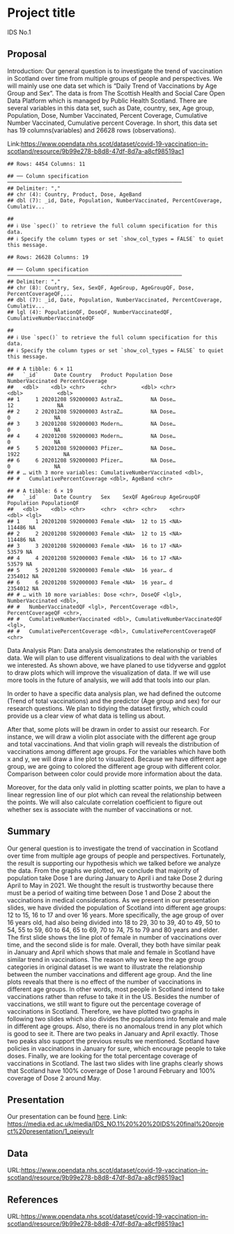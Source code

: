 Project title
================
IDS No.1

## Proposal

Introduction: Our general question is to investigate the trend of
vaccination in Scotland over time from multiple groups of people and
perspectives. We will mainly use one data set which is “Daily Trend of
Vaccinations by Age Group and Sex”. The data is from The Scottish Health
and Social Care Open Data Platform which is managed by Public Health
Scotland. There are several variables in this data set, such as Date,
country, sex, Age group, Population, Dose, Number Vaccinated, Percent
Coverage, Cumulative Number Vaccinated, Cumulative percent Coverage. In
short, this data set has 19 columns(variables) and 26628 rows
(observations).

Link:<https://www.opendata.nhs.scot/dataset/covid-19-vaccination-in-scotland/resource/9b99e278-b8d8-47df-8d7a-a8cf98519ac1>

    ## Rows: 4454 Columns: 11

    ## ── Column specification ────────────────────────────────────────────────────────
    ## Delimiter: ","
    ## chr (4): Country, Product, Dose, AgeBand
    ## dbl (7): _id, Date, Population, NumberVaccinated, PercentCoverage, Cumulativ...

    ## 
    ## ℹ Use `spec()` to retrieve the full column specification for this data.
    ## ℹ Specify the column types or set `show_col_types = FALSE` to quiet this message.

    ## Rows: 26628 Columns: 19

    ## ── Column specification ────────────────────────────────────────────────────────
    ## Delimiter: ","
    ## chr (8): Country, Sex, SexQF, AgeGroup, AgeGroupQF, Dose, PercentCoverageQF,...
    ## dbl (7): _id, Date, Population, NumberVaccinated, PercentCoverage, Cumulativ...
    ## lgl (4): PopulationQF, DoseQF, NumberVaccinatedQF, CumulativeNumberVaccinatedQF

    ## 
    ## ℹ Use `spec()` to retrieve the full column specification for this data.
    ## ℹ Specify the column types or set `show_col_types = FALSE` to quiet this message.

    ## # A tibble: 6 × 11
    ##   `_id`     Date Country   Product Population Dose  NumberVaccinated PercentCoverage
    ##   <dbl>    <dbl> <chr>     <chr>        <dbl> <chr>            <dbl>           <dbl>
    ## 1     1 20201208 S92000003 AstraZ…         NA Dose…               12              NA
    ## 2     2 20201208 S92000003 AstraZ…         NA Dose…                0              NA
    ## 3     3 20201208 S92000003 Modern…         NA Dose…                0              NA
    ## 4     4 20201208 S92000003 Modern…         NA Dose…                0              NA
    ## 5     5 20201208 S92000003 Pfizer…         NA Dose…             1922              NA
    ## 6     6 20201208 S92000003 Pfizer…         NA Dose…                0              NA
    ## # … with 3 more variables: CumulativeNumberVaccinated <dbl>,
    ## #   CumulativePercentCoverage <dbl>, AgeBand <chr>

    ## # A tibble: 6 × 19
    ##   `_id`     Date Country   Sex    SexQF AgeGroup AgeGroupQF Population PopulationQF
    ##   <dbl>    <dbl> <chr>     <chr>  <chr> <chr>    <chr>           <dbl> <lgl>       
    ## 1     1 20201208 S92000003 Female <NA>  12 to 15 <NA>           114486 NA          
    ## 2     2 20201208 S92000003 Female <NA>  12 to 15 <NA>           114486 NA          
    ## 3     3 20201208 S92000003 Female <NA>  16 to 17 <NA>            53579 NA          
    ## 4     4 20201208 S92000003 Female <NA>  16 to 17 <NA>            53579 NA          
    ## 5     5 20201208 S92000003 Female <NA>  16 year… d             2354012 NA          
    ## 6     6 20201208 S92000003 Female <NA>  16 year… d             2354012 NA          
    ## # … with 10 more variables: Dose <chr>, DoseQF <lgl>, NumberVaccinated <dbl>,
    ## #   NumberVaccinatedQF <lgl>, PercentCoverage <dbl>, PercentCoverageQF <chr>,
    ## #   CumulativeNumberVaccinated <dbl>, CumulativeNumberVaccinatedQF <lgl>,
    ## #   CumulativePercentCoverage <dbl>, CumulativePercentCoverageQF <chr>

Data Analysis Plan: Data analysis demonstrates the relationship or trend
of data. We will plan to use different visualizations to deal with the
variables we interested. As shown above, we have planed to use tidyverse
and ggplot to draw plots which will improve the visualization of data.
If we will use more tools in the future of analysis, we will add that
tools into our plan.

In order to have a specific data analysis plan, we had defined the
outcome (Trend of total vaccinations) and the predictor (Age group and
sex) for our research questions. We plan to tidying the dataset firstly,
which could provide us a clear view of what data is telling us about.

After that, some plots will be drawn in order to assist our research.
For instance, we will draw a violin plot associate with the different
age group and total vaccinations. And that violin graph will reveals the
distribution of vaccinations among different age groups. For the
variables which have both x and y, we will draw a line plot to
visualized. Because we have different age group, we are going to colored
the different age group with different color. Comparison between color
could provide more information about the data.

Moreover, for the data only valid in plotting scatter points, we plan to
have a linear regression line of our plot which can reveal the
relationship between the points. We will also calculate correlation
coefficient to figure out whether sex is associate with the number of
vaccinations or not.

## Summary

Our general question is to investigate the trend of vaccination in
Scotland over time from multiple age groups of people and perspectives.
Fortunately, the result is supporting our hypothesis which we talked
before we analyze the data. From the graphs we plotted, we conclude that
majority of population take Dose 1 are during January to April i and
take Dose 2 during April to May in 2021. We thought the result is
trustworthy because there must be a period of waiting time between Dose
1 and Dose 2 about the vaccinations in medical considerations. As we
present in our presentation slides, we have divided the population of
Scotland into different age groups: 12 to 15, 16 to 17 and over 16
years. More specifically, the age group of over 16 years old, had also
being divided into 18 to 29, 30 to 39, 40 to 49, 50 to 54, 55 to 59, 60
to 64, 65 to 69, 70 to 74, 75 to 79 and 80 years and elder. The first
slide shows the line plot of female in number of vaccinations over time,
and the second slide is for male. Overall, they both have similar peak
in January and April which shows that male and female in Scotland have
similar trend in vaccinations. The reason why we keep the age group
categories in original dataset is we want to illustrate the relationship
between the number vaccinations and different age group. And the line
plots reveals that there is no effect of the number of vaccinations in
different age groups. In other words, most people in Scotland intend to
take vaccinations rather than refuse to take it in the US. Besides the
number of vaccinations, we still want to figure out the percentage
coverage of vaccinations in Scotland. Therefore, we have plotted two
graphs in following two slides which also divides the populations into
female and male in different age groups. Also, there is no anomalous
trend in any plot which is good to see it. There are two peaks in
January and April exactly. Those two peaks also support the previous
results we mentioned. Scotland have policies in vaccinations in January
for sure, which encourage people to take doses. Finally, we are looking
for the total percentage coverage of vaccinations in Scotland. The last
two slides with line graphs clearly shows that Scotland have 100%
coverage of Dose 1 around February and 100% coverage of Dose 2 around
May.

## Presentation

Our presentation can be found [here](presentation/presentation.html).
Link:
<https://media.ed.ac.uk/media/IDS_NO.1%20%20%20IDS%20final%20project%20presentation/1_qeieyu1r>
## Data

URL:<https://www.opendata.nhs.scot/dataset/covid-19-vaccination-in-scotland/resource/9b99e278-b8d8-47df-8d7a-a8cf98519ac1>

## References

URL:<https://www.opendata.nhs.scot/dataset/covid-19-vaccination-in-scotland/resource/9b99e278-b8d8-47df-8d7a-a8cf98519ac1>
